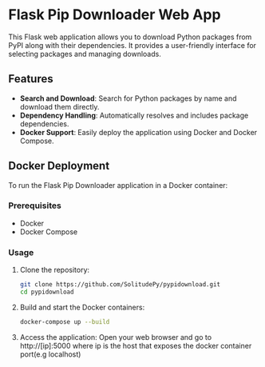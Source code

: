 # Flask Pip Downloader Web App

This Flask web application allows you to download Python packages from PyPI along with their dependencies. It provides a user-friendly interface for selecting packages and managing downloads.

## Features

- **Search and Download**: Search for Python packages by name and download them directly.
- **Dependency Handling**: Automatically resolves and includes package dependencies.
- **Docker Support**: Easily deploy the application using Docker and Docker Compose.

## Docker Deployment

To run the Flask Pip Downloader application in a Docker container:

### Prerequisites

- Docker
- Docker Compose

### Usage

1. Clone the repository:

   ```bash
   git clone https://github.com/SolitudePy/pypidownload.git
   cd pypidownload

2. Build and start the Docker containers:
    ```bash
    docker-compose up --build

3. Access the application:
    Open your web browser and go to http://[ip]:5000 where ip is the host that exposes the docker container port(e.g localhost)
